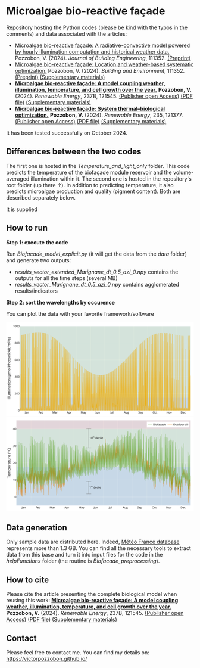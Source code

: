 # Microalgae bio-reactive façade

Repository hosting the Python codes (please be kind with the typos in the comments) and data associated with the articles:
- [Microalgae bio-reactive façade: A radiative-convective model powered by hourly illumination computation and historical weather data.](https://doi.org/10.1016/j.jobe.2024.109407) Pozzobon, V. (2024).  _Journal of Building Engineering_, 111352. [(Preprint)](https://victorpozzobon.github.io/assets/preprints/Pozzobon_2024_d.pdf)
- [Microalgae bio-reactive façade: Location and weather-based systematic optimization.](https://doi.org/10.1016/j.buildenv.2024.111352) Pozzobon, V. (2024).  _Building and Environment_, 111352. [(Preprint)](https://victorpozzobon.github.io/assets/preprints/Pozzobon_2024_b.pdf) [(Supplementary materials)](https://victorpozzobon.github.io/assets/preprints/Pozzobon_2024_b_Supplementary_Materials.pdf)
- [**Microalgae bio-reactive façade: A model coupling weather, illumination, temperature, and cell growth over the year.**](https://doi.org/10.1016/j.renene.2024.121545) **Pozzobon, V.** (2024).  _Renewable Energy_, 237B, 121545. [(Publisher open Access)](https://www.sciencedirect.com/science/article/pii/S0960148124014459/pdfft?md5=635ad712361fd1fd9967b9cbca3410c2&pid=1-s2.0-S0960148124014459-main.pdf) [(PDF file)](https://victorpozzobon.github.io/assets/preprints/Pozzobon_2024_g.pdf) [(Supplementary materials)](https://victorpozzobon.github.io/assets/preprints/Pozzobon_2024_g_Supplementary_Materials.pdf)
- [**Microalgae bio-reactive façade: System thermal–biological optimization.**](https://doi.org/10.1016/j.renene.2024.121377) **Pozzobon, V.** (2024).  _Renewable Energy_, 235, 121377. [(Publisher open Access)](https://www.sciencedirect.com/science/article/pii/S0960148124014459/pdfft?md5=635ad712361fd1fd9967b9cbca3410c2&pid=1-s2.0-S0960148124014459-main.pdf) [(PDF file)](https://victorpozzobon.github.io/assets/preprints/Pozzobon_2024_f.pdf) [(Supplementary materials)](https://victorpozzobon.github.io/assets/preprints/Pozzobon_2024_f_Supplementary_Materials.pdf)

It has been tested successfully on October 2024.

## Differences between the two codes

The first one is hosted in the _Temperature_and_light_only_ folder. This code predicts the temperature of the biofaçade module reservoir and the volume-averaged illumination within it. The second one is hosted in the repository's root folder (up there ↑). In addition to predicting temperature, it also predicts microalgae production and quality (pigment content). Both are described separately below.


It is supplied

## How to run

__Step 1: execute the code__

Run _Biofacade_model_explicit.py_ (it will get the data from the _data_ folder) and generate two outputs:
- _results_vector_extended_Marignane_dt_0.5_azi_0.npy_ contains the outputs for all the time steps (several MB)
- _results_vector_Marignane_dt_0.5_azi_0.npy_ contains agglomerated results/indicators

__Step 2: sort the wavelengths by occurence__

You can plot the data with your favorite framework/software

![Image not found](./results/IllumYear.png?raw=true)
![Image not found](./results/TYear.png?raw=true)

## Data generation

Only sample data are distributed here. Indeed, [Météo France database](https://donneespubliques.meteofrance.fr/?fond=produit&id_produit=90&id_rubrique=32) represents more than 1.3 GB. You can find all the necessary tools to extract data from this base and turn it into input files for the code in the _helpFunctions_ folder (the routine is _Biofacade_preprocessing_).


## How to cite

Please cite the article presenting the complete biological model when reusing this work: [**Microalgae bio-reactive façade: A model coupling weather, illumination, temperature, and cell growth over the year.**](https://doi.org/10.1016/j.renene.2024.121545) **Pozzobon, V.** (2024).  _Renewable Energy_, 237B, 121545. [(Publisher open Access)](https://www.sciencedirect.com/science/article/pii/S0960148124014459/pdfft?md5=635ad712361fd1fd9967b9cbca3410c2&pid=1-s2.0-S0960148124014459-main.pdf) [(PDF file)](https://victorpozzobon.github.io/assets/preprints/Pozzobon_2024_g.pdf) [(Supplementary materials)](https://victorpozzobon.github.io/assets/preprints/Pozzobon_2024_g_Supplementary_Materials.pdf)

## Contact

Please feel free to contact me. You can find my details on: https://victorpozzobon.github.io/
